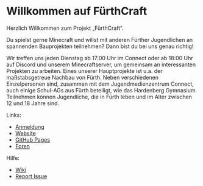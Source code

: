 # Willkommen auf FürthCraft
Herzlich Willkommen zum Projekt „FürthCraft“.

Du spielst gerne Minecraft und willst mit anderen Fürther Jugendlichen an spannenden Bauprojekten teilnehmen?
Dann bist du bei uns genau richtig!

Wir treffen uns jeden Dienstag ab 17:00 Uhr im Connect oder ab 18:00 Uhr auf Discord und unserem Minecraftserver, um gemeinsam an interessanten Projekten zu arbeiten.  Eines unserer Hauptprojekte ist  u.a. der maßstabsgetreue Nachbau von Fürth.  Neben verschiedenen Einzelpersonen sind, zusammen mit dem Jugendmedienzentrum Connect, auch einige Schul-AGs  aus Fürth beteiligt, wie das Hardenberg Gymnasium. Teilnehmen können Jugendliche, die in Fürth leben und im Alter zwischen 12 und 18 Jahre sind.

Links:
- [Anmeldung](https://connectlive.de/Archive/5296)
- [Website](https://fuerthcraft.de)
- [GitHub Pages](https://fuerthcraft.github.io)
- [Foren](https://github.com/FuerthCraft/fuerthcraft/discussions)

Hilfe:
- [Wiki](https://github.com/FuerthCraft/fuerthcraft/wiki)
- [Report Issue](https://github.com/FuerthCraft/fuerthcraft/issues/new/choose)
